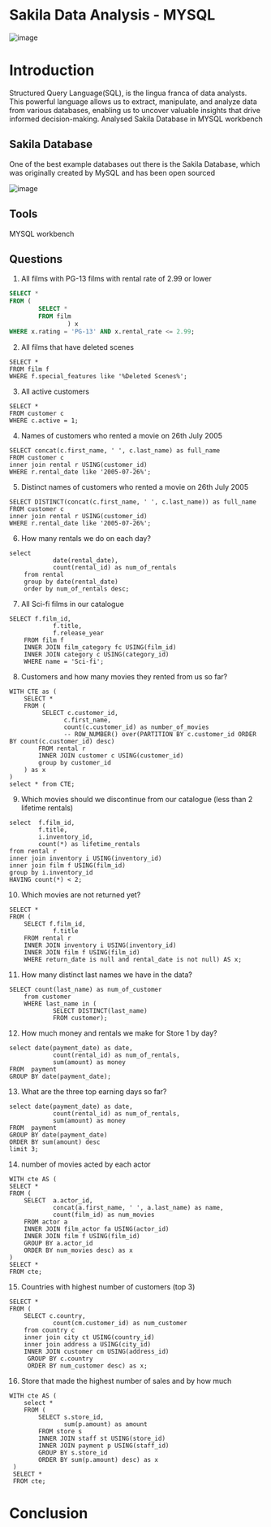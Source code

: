 # Sakila Data Analysis - MYSQL
![image](https://github.com/user-attachments/assets/a1c753cc-0bf5-43d6-a6d1-3d984ce58544)  

# Introduction
Structured Query Language(SQL), is the lingua franca of data analysts.   
This powerful language allows us to extract, manipulate, and analyze data from various databases, enabling us to uncover valuable insights that drive informed decision-making. 
Analysed Sakila Database in MYSQL workbench
## Sakila Database 
One of the best example databases out there is the Sakila Database, which was originally created by MySQL and has been open sourced 

![image](https://github.com/user-attachments/assets/fbc8d60d-0cda-4a58-a4d3-6fcfe7dac70d)

## Tools
MYSQL workbench

## Questions
1. All films with PG-13 films with rental rate of 2.99 or lower
```sql
SELECT *
FROM (
		SELECT *
        FROM film 
                ) x
WHERE x.rating = 'PG-13' AND x.rental_rate <= 2.99;
```
2. All films that have deleted scenes
```
SELECT *
FROM film f 
WHERE f.special_features like '%Deleted Scenes%';

```
3. All active customers
```
SELECT *
FROM customer c 
WHERE c.active = 1;
```
4. Names of customers who rented a movie on 26th July 2005
```
SELECT concat(c.first_name, ' ', c.last_name) as full_name
FROM customer c
inner join rental r USING(customer_id)
WHERE r.rental_date like '2005-07-26%';
```
5. Distinct names of customers who rented a movie on 26th July 2005
```
SELECT DISTINCT(concat(c.first_name, ' ', c.last_name)) as full_name
FROM customer c
inner join rental r USING(customer_id)
WHERE r.rental_date like '2005-07-26%';
```
6. How many rentals we do on each day?
```
select 
			date(rental_date),
			count(rental_id) as num_of_rentals
	from rental
	group by date(rental_date)
	order by num_of_rentals desc;
```
7. All Sci-fi films in our catalogue
```
SELECT f.film_id,
			f.title,
            f.release_year
	FROM film f
	INNER JOIN film_category fc USING(film_id)
	INNER JOIN category c USING(category_id)
    WHERE name = 'Sci-fi';
```
8. Customers and how many movies they rented from us so far?
```
WITH CTE as (
	SELECT *
	FROM (
		 SELECT c.customer_id, 
			   c.first_name, 
			   count(c.customer_id) as number_of_movies
			   -- ROW_NUMBER() over(PARTITION BY c.customer_id ORDER BY count(c.customer_id) desc)
		FROM rental r
		INNER JOIN customer c USING(customer_id)
		group by customer_id
    ) as x
)
select * from CTE; 
```
9. Which movies should we discontinue from our catalogue (less than 2 lifetime rentals)
```
select  f.film_id,
        f.title,
        i.inventory_id,
		count(*) as lifetime_rentals
from rental r
inner join inventory i USING(inventory_id)
inner join film f USING(film_id)
group by i.inventory_id
HAVING count(*) < 2;
```
10. Which movies are not returned yet?
```
SELECT *
FROM (
	SELECT f.film_id,
			f.title
	FROM rental r
	INNER JOIN inventory i USING(inventory_id)  
	INNER JOIN film f USING(film_id)
	WHERE return_date is null and rental_date is not null) AS x;
```
11. How many distinct last names we have in the data?
```
SELECT count(last_name) as num_of_customer
	from customer 
	WHERE last_name in (
			SELECT DISTINCT(last_name)
			FROM customer);
```
12. How much money and rentals we make for Store 1 by day?
```
select date(payment_date) as date,
			count(rental_id) as num_of_rentals,
			sum(amount) as money
FROM  payment
GROUP BY date(payment_date);
```
13. What are the three top earning days so far?
```
select date(payment_date) as date,
			count(rental_id) as num_of_rentals,
			sum(amount) as money
FROM  payment
GROUP BY date(payment_date)
ORDER BY sum(amount) desc
limit 3;
```
14. number of movies acted by each actor
```
WITH cte AS (
SELECT * 
FROM (
	SELECT  a.actor_id,
			concat(a.first_name, ' ', a.last_name) as name,
			count(film_id) as num_movies
	FROM actor a
	INNER JOIN film_actor fa USING(actor_id)
	INNER JOIN film f USING(film_id)
	GROUP BY a.actor_id
    ORDER BY num_movies desc) as x
)
SELECT *
FROM cte;
```
15. Countries with highest number of customers (top 3)
```
SELECT *
FROM (
	SELECT c.country,
			count(cm.customer_id) as num_customer
	from country c
	inner join city ct USING(country_id)
	inner join address a USING(city_id)
	INNER JOIN customer cm USING(address_id)
	 GROUP BY c.country
     ORDER BY num_customer desc) as x;
```
16. Store that made the highest number of sales and by how much
```
WITH cte AS (
	select *
	FROM (
		SELECT s.store_id,
			   sum(p.amount) as amount
		FROM store s
		INNER JOIN staff st USING(store_id)
		INNER JOIN payment p USING(staff_id)
		GROUP BY s.store_id
		ORDER BY sum(p.amount) desc) as x
 )
 SELECT *
 FROM cte;
```
# Conclusion

